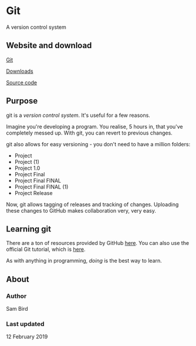 # Git
A version control system
## Website and download
[Git](https://git-scm.com/)

[Downloads](https://git-scm.com/downloads)

[Source code](https://github.com/git/git)
## Purpose
git is a *version control system*. It's useful for a few reasons.

Imagine you're developing a program. You realise, 5 hours in, that you've completely messed up. With git, you can revert to previous changes.

git also allows for easy versioning - you don't need to have a million folders:
- Project
- Project (1)
- Project 1.0
- Project Final
- Project Final FINAL
- Project Final FINAL (1)
- Project Release

Now, git allows tagging of releases and tracking of changes. Uploading these changes to GitHub makes collaboration very, very easy.
## Learning git
There are a ton of resources provided by GitHub [here](https://try.github.io). You can also use the official Git tutorial, which is [here](https://git-scm.com/docs/gittutorial).

As with anything in programming, *doing* is the best way to learn.

## About
### Author
Sam Bird
### Last updated
12 February 2019

